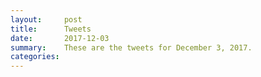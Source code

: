 ```yaml
---
layout:     post
title:      Tweets
date:       2017-12-03
summary:    These are the tweets for December 3, 2017.
categories:
---
```


